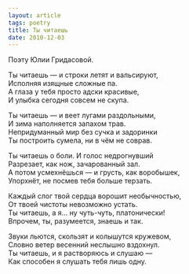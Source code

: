 ```yaml
---
layout: article
tags: poetry
title: Ты читаешь
date: 2010-12-03
---
```


Поэту Юлии Гридасовой.

Ты читаешь — и строки летят и вальсируют,<br>
Исполняя изящные сложные па.<br>
А глаза у тебя просто адски красивые,<br>
И улыбка сегодня совсем не скупа.<br>

Ты читаешь — и веет лугами раздольными,<br>
И зима наполняется запахом трав.<br>
Непридуманный мир без сучка и задоринки<br>
Ты построить сумела, ни в чём не соврав.<br>

Ты читаешь о боли. И голос недрогнувший<br>
Разрезает, как нож, зачарованный зал.<br>
А потом усмехнёшься — и грусть, как воробышек,<br>
Упорхнёт, не посмев тебя больше терзать.<br>

Каждый слог твой сердца ворошит необычностью,<br>
От твоей чистоты невозможно устать.<br>
Ты читаешь, а я... ну чуть-чуть, платонически!<br>
Впрочем, ты, разумеется, знаешь и так.<br>

Звуки льются, скользят и колышутся кружевом,<br>
Словно ветер весенний неслышно вздохнул.<br>
Ты читаешь, и я растворяюсь и слушаю —<br>
Как способен я слушать тебя лишь одну.
